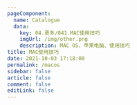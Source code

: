 ```yaml
---
pageComponent: 
  name: Catalogue
  data: 
    key: 04.更多/041.MAC使用技巧
    imgUrl: /img/other.png
    description: MAC OS、苹果电脑、使用技巧
title: MAC使用技巧
date: 2021-10-03 17:18:00
permalink: /macos
sidebar: false
article: false
comment: false
editLink: false
---
```



